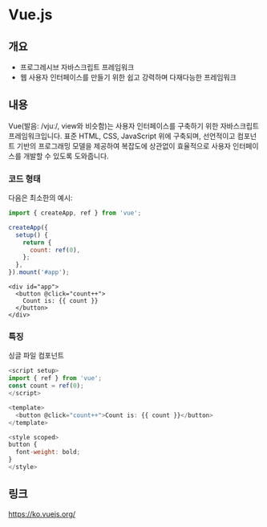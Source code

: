 # Vue.js

## 개요

- 프로그레시브 자바스크립트 프레임워크
- 웹 사용자 인터페이스를 만들기 위한 쉽고 강력하며 다재다능한 프레임워크

## 내용

Vue(발음: /vjuː/, view와 비슷함)는 사용자 인터페이스를 구축하기 위한 자바스크립트 프레임워크입니다. 표준 HTML, CSS, JavaScript 위에 구축되며, 선언적이고 컴포넌트 기반의 프로그래밍 모델을 제공하여 복잡도에 상관없이 효율적으로 사용자 인터페이스를 개발할 수 있도록 도와줍니다.

### 코드 형태

다음은 최소한의 예시:

```js
import { createApp, ref } from 'vue';

createApp({
  setup() {
    return {
      count: ref(0),
    };
  },
}).mount('#app');
```

```template
<div id="app">
  <button @click="count++">
    Count is: {{ count }}
  </button>
</div>
```

### 특징

싱글 파일 컴포넌트​

```js
<script setup>
import { ref } from 'vue';
const count = ref(0);
</script>

<template>
  <button @click="count++">Count is: {{ count }}</button>
</template>

<style scoped>
button {
  font-weight: bold;
}
</style>
```

## 링크

https://ko.vuejs.org/
